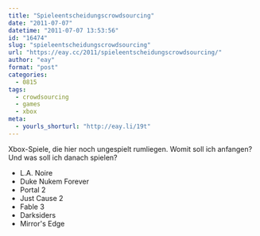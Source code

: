 ```yaml
---
title: "Spieleentscheidungscrowdsourcing"
date: "2011-07-07"
datetime: "2011-07-07 13:53:56"
id: "16474"
slug: "spieleentscheidungscrowdsourcing"
url: "https://eay.cc/2011/spieleentscheidungscrowdsourcing/"
author: "eay"
format: "post"
categories:
  - 0815
tags:
  - crowdsourcing
  - games
  - xbox
meta:
  - yourls_shorturl: "http://eay.li/19t"
---
```


Xbox-Spiele, die hier noch ungespielt rumliegen. Womit soll ich anfangen? Und was soll ich danach spielen?

- L.A. Noire
- Duke Nukem Forever
- Portal 2
- Just Cause 2
- Fable 3
- Darksiders
- Mirror's Edge
